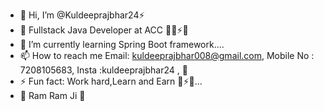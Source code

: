 - 👋 Hi, I’m @Kuldeeprajbhar24⚡
- 👀 Fullstack Java Developer at ACC 🧑‍💻⚡👀
- 🌱 I’m currently learning Spring Boot framework....
- 📫 How to reach me Email: kuldeeprajbhar008@gmail.com, Mobile No : 7208105683, Insta :kuldeeprajbhar24 ,  👀
- ⚡ Fun fact: Work hard,Learn and Earn 👀⚡😄...
- 👀 Ram Ram Ji 👀
